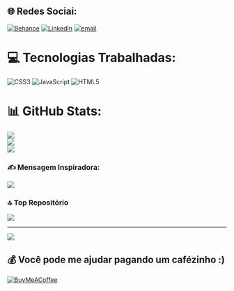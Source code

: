 
## 🌐 Redes Sociai:
[![Behance](https://img.shields.io/badge/Behance-1769ff?logo=behance&logoColor=white)](https://behance.net/https://www.behance.net/kauanlira) [![LinkedIn](https://img.shields.io/badge/LinkedIn-%230077B5.svg?logo=linkedin&logoColor=white)](https://linkedin.com/in/https://www.linkedin.com/in/eukauansilva/) [![email](https://img.shields.io/badge/Email-D14836?logo=gmail&logoColor=white)](mailto:kauanlira47@gmail.com) 

# 💻 Tecnologias Trabalhadas:
![CSS3](https://img.shields.io/badge/css3-%231572B6.svg?style=for-the-badge&logo=css3&logoColor=white) ![JavaScript](https://img.shields.io/badge/javascript-%23323330.svg?style=for-the-badge&logo=javascript&logoColor=%23F7DF1E) ![HTML5](https://img.shields.io/badge/html5-%23E34F26.svg?style=for-the-badge&logo=html5&logoColor=white)
# 📊 GitHub Stats:
![](https://github-readme-stats.vercel.app/api?username=eukauansilva&theme=dark&hide_border=false&include_all_commits=false&count_private=false)<br/>
![](https://nirzak-streak-stats.vercel.app/?user=eukauansilva&theme=dark&hide_border=false)<br/>
![](https://github-readme-stats.vercel.app/api/top-langs/?username=eukauansilva&theme=dark&hide_border=false&include_all_commits=false&count_private=false&layout=compact)

### ✍️ Mensagem Inspiradora:
![](https://quotes-github-readme.vercel.app/api?type=horizontal&theme=radical)

### 🔝 Top Repositório
![](https://github-contributor-stats.vercel.app/api?username=eukauansilva&limit=5&theme=dark&combine_all_yearly_contributions=true)

---
[![](https://visitcount.itsvg.in/api?id=eukauansilva&icon=0&color=0)](https://visitcount.itsvg.in)

  ## 💰 Você pode me ajudar pagando um cafézinho :)
  [![BuyMeACoffee](https://img.shields.io/badge/Buy%20Me%20a%20Coffee-ffdd00?style=for-the-badge&logo=buy-me-a-coffee&logoColor=black)](https://buymeacoffee.com/eukauansilva) 

  
<!-- Proudly created with GPRM ( https://gprm.itsvg.in ) -->
